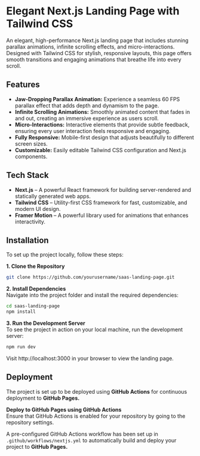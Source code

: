 # Elegant Next.js Landing Page with Tailwind CSS

An elegant, high-performance Next.js landing page that includes stunning parallax animations, infinite scrolling effects, and micro-interactions. Designed with Tailwind CSS for stylish, responsive layouts, this page offers smooth transitions and engaging animations that breathe life into every scroll.

## Features
* **Jaw-Dropping Parallax Animation:** Experience a seamless 60 FPS parallax effect that adds depth and dynamism to the page.
* **Infinite Scrolling Animations:** Smoothly animated content that fades in and out, creating an immersive experience as users scroll.
* **Micro-Interactions:** Interactive elements that provide subtle feedback, ensuring every user interaction feels responsive and engaging.
* **Fully Responsive:** Mobile-first design that adjusts beautifully to different screen sizes.
* **Customizable:** Easily editable Tailwind CSS configuration and Next.js components.

## Tech Stack
* **Next.js** – A powerful React framework for building server-rendered and statically generated web apps.
* **Tailwind CSS** – Utility-first CSS framework for fast, customizable, and modern UI design.
* **Framer Motion** – A powerful library used for animations that enhances interactivity.

## Installation
To set up the project locally, follow these steps:  

**1. Clone the Repository**
```bash
git clone https://github.com/yourusername/saas-landing-page.git
```
**2. Install Dependencies**  
Navigate into the project folder and install the required dependencies:

```bash
cd saas-landing-page
npm install
```
**3. Run the Development Server**  
To see the project in action on your local machine, run the development server:

```bash
npm run dev
```
Visit http://localhost:3000 in your browser to view the landing page.

## Deployment
The project is set up to be deployed using **GitHub Actions** for continuous deployment to **GitHub Pages.**

**Deploy to GitHub Pages using GitHub Actions**  
Ensure that GitHub Actions is enabled for your repository by going to the repository settings.

A pre-configured GitHub Actions workflow has been set up in `.github/workflows/nextjs.yml` to automatically build and deploy your project to **GitHub Pages.**



